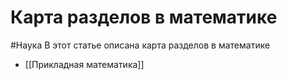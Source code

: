 # Карта разделов в математике
#Наука 
В этот статье описана карта разделов в математике

- [[Прикладная математика]]

